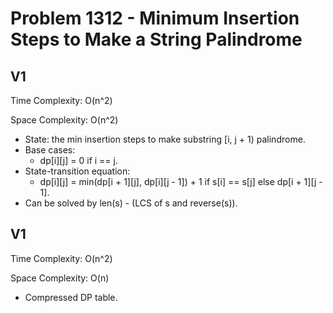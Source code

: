 # Problem 1312 - Minimum Insertion Steps to Make a String Palindrome

## V1

Time Complexity: O(n^2)

Space Complexity: O(n^2)

- State: the min insertion steps to make substring [i, j + 1) palindrome.
- Base cases:
    - dp[i][j] = 0 if i == j.
- State-transition equation:
    - dp[i][j] = min(dp[i + 1][j], dp[i][j - 1]) + 1 if s[i] == s[j] else dp[i + 1][j - 1].
- Can be solved by len(s) - (LCS of s and reverse(s)).

## V1

Time Complexity: O(n^2)

Space Complexity: O(n)

- Compressed DP table.
